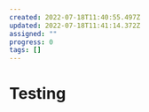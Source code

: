 ```yaml
---
created: 2022-07-18T11:40:55.497Z
updated: 2022-07-18T11:41:14.372Z
assigned: ""
progress: 0
tags: []
---
```


# Testing
